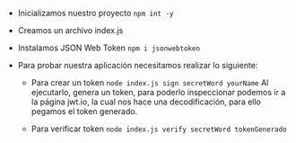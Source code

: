 - Inicializamos nuestro proyecto
`npm int -y`
- Creamos un archivo index.js
- Instalamos JSON Web Token
`npm i jsonwebtoken`

- Para probar nuestra aplicación necesitamos realizar lo siguiente:
  - Para crear un token
`node index.js sign secretWord yourName`
Al ejecutarlo, genera un token, para poderlo inspeccionar podemos ir 
a la página jwt.io, la cual nos hace una decodificación, para ello 
pegamos el token generado.

  - Para verificar token
`node index.js verify secretWord tokenGenerado`